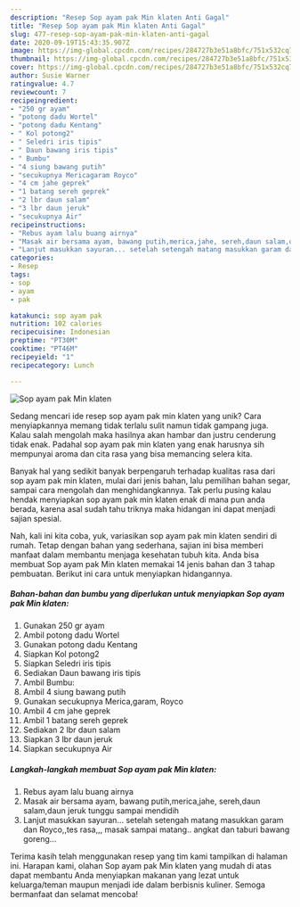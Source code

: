 ```yaml
---
description: "Resep Sop ayam pak Min klaten Anti Gagal"
title: "Resep Sop ayam pak Min klaten Anti Gagal"
slug: 477-resep-sop-ayam-pak-min-klaten-anti-gagal
date: 2020-09-19T15:43:35.907Z
image: https://img-global.cpcdn.com/recipes/284727b3e51a8bfc/751x532cq70/sop-ayam-pak-min-klaten-foto-resep-utama.jpg
thumbnail: https://img-global.cpcdn.com/recipes/284727b3e51a8bfc/751x532cq70/sop-ayam-pak-min-klaten-foto-resep-utama.jpg
cover: https://img-global.cpcdn.com/recipes/284727b3e51a8bfc/751x532cq70/sop-ayam-pak-min-klaten-foto-resep-utama.jpg
author: Susie Warner
ratingvalue: 4.7
reviewcount: 7
recipeingredient:
- "250 gr ayam"
- "potong dadu Wortel"
- "potong dadu Kentang"
- " Kol potong2"
- " Seledri iris tipis"
- " Daun bawang iris tipis"
- " Bumbu"
- "4 siung bawang putih"
- "secukupnya Mericagaram Royco"
- "4 cm jahe geprek"
- "1 batang sereh geprek"
- "2 lbr daun salam"
- "3 lbr daun jeruk"
- "secukupnya Air"
recipeinstructions:
- "Rebus ayam lalu buang airnya"
- "Masak air bersama ayam, bawang putih,merica,jahe, sereh,daun salam,daun jeruk tunggu sampai mendidih"
- "Lanjut masukkan sayuran... setelah setengah matang masukkan garam dan Royco,,tes rasa,,, masak sampai matang.. angkat dan taburi bawang goreng..."
categories:
- Resep
tags:
- sop
- ayam
- pak

katakunci: sop ayam pak 
nutrition: 102 calories
recipecuisine: Indonesian
preptime: "PT30M"
cooktime: "PT46M"
recipeyield: "1"
recipecategory: Lunch

---
```



![Sop ayam pak Min klaten](https://img-global.cpcdn.com/recipes/284727b3e51a8bfc/751x532cq70/sop-ayam-pak-min-klaten-foto-resep-utama.jpg)

Sedang mencari ide resep sop ayam pak min klaten yang unik? Cara menyiapkannya memang tidak terlalu sulit namun tidak gampang juga. Kalau salah mengolah maka hasilnya akan hambar dan justru cenderung tidak enak. Padahal sop ayam pak min klaten yang enak harusnya sih mempunyai aroma dan cita rasa yang bisa memancing selera kita.

Banyak hal yang sedikit banyak berpengaruh terhadap kualitas rasa dari sop ayam pak min klaten, mulai dari jenis bahan, lalu pemilihan bahan segar, sampai cara mengolah dan menghidangkannya. Tak perlu pusing kalau hendak menyiapkan sop ayam pak min klaten enak di mana pun anda berada, karena asal sudah tahu triknya maka hidangan ini dapat menjadi sajian spesial.




Nah, kali ini kita coba, yuk, variasikan sop ayam pak min klaten sendiri di rumah. Tetap dengan bahan yang sederhana, sajian ini bisa memberi manfaat dalam membantu menjaga kesehatan tubuh kita. Anda bisa membuat Sop ayam pak Min klaten memakai 14 jenis bahan dan 3 tahap pembuatan. Berikut ini cara untuk menyiapkan hidangannya.

<!--inarticleads1-->

##### Bahan-bahan dan bumbu yang diperlukan untuk menyiapkan Sop ayam pak Min klaten:

1. Gunakan 250 gr ayam
1. Ambil potong dadu Wortel
1. Gunakan potong dadu Kentang
1. Siapkan  Kol potong2
1. Siapkan  Seledri iris tipis
1. Sediakan  Daun bawang iris tipis
1. Ambil  Bumbu:
1. Ambil 4 siung bawang putih
1. Gunakan secukupnya Merica,garam, Royco
1. Ambil 4 cm jahe geprek
1. Ambil 1 batang sereh geprek
1. Sediakan 2 lbr daun salam
1. Siapkan 3 lbr daun jeruk
1. Siapkan secukupnya Air




<!--inarticleads2-->

##### Langkah-langkah membuat Sop ayam pak Min klaten:

1. Rebus ayam lalu buang airnya
1. Masak air bersama ayam, bawang putih,merica,jahe, sereh,daun salam,daun jeruk tunggu sampai mendidih
1. Lanjut masukkan sayuran... setelah setengah matang masukkan garam dan Royco,,tes rasa,,, masak sampai matang.. angkat dan taburi bawang goreng...




Terima kasih telah menggunakan resep yang tim kami tampilkan di halaman ini. Harapan kami, olahan Sop ayam pak Min klaten yang mudah di atas dapat membantu Anda menyiapkan makanan yang lezat untuk keluarga/teman maupun menjadi ide dalam berbisnis kuliner. Semoga bermanfaat dan selamat mencoba!
